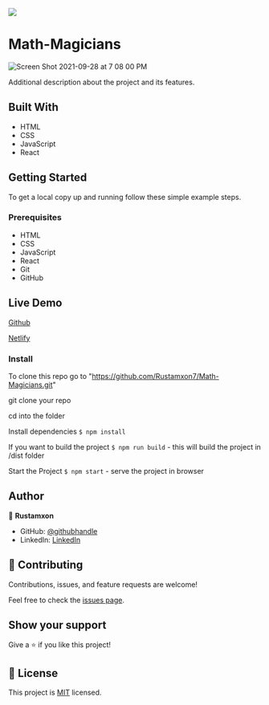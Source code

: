 ![](https://img.shields.io/badge/Microverse-blueviolet)

# Math-Magicians

![Screen Shot 2021-09-28 at 7 08 00 PM](https://user-images.githubusercontent.com/69011963/135103806-a4638727-6ec7-416c-aa6c-c53b37076c8b.png)

Additional description about the project and its features.

## Built With

- HTML
- CSS
- JavaScript
- React

## Getting Started

To get a local copy up and running follow these simple example steps.

### Prerequisites

- HTML
- CSS
- JavaScript
- React
- Git
- GitHub

## Live Demo

[Github](https://rustamxon7.github.io/Math-Magicians/)

[Netlify](https://dreamy-davinci-78e4ff.netlify.app/#/quote)



### Install

To clone this repo go to "https://github.com/Rustamxon7/Math-Magicians.git"

git clone your repo

cd into the folder

Install dependencies `$ npm install`

If you want to build the project `$ npm run build` - this will build the project in /dist folder

Start the Project `$ npm start` - serve the project in browser

## Author

👤 **Rustamxon**

- GitHub: [@githubhandle](https://github.com/Rustamxon7)
- LinkedIn: [LinkedIn](https://www.linkedin.com/in/rustamjon-tolipov-6a831020b)

## 🤝 Contributing

Contributions, issues, and feature requests are welcome!

Feel free to check the [issues page](https://github.com/Rustamxon7/Math-Magicians/issues).

## Show your support

Give a ⭐️ if you like this project!

## 📝 License

This project is [MIT](./MIT.md) licensed.
